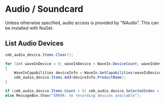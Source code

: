 # Audio / Soundcard
Unless otherwise specified, audio access is provided by "NAudio". This can be installed with NuGet.

## List Audio Devices

```cs
cmb_audio_device.Items.Clear();

for (int waveInDevice = 0; waveInDevice < WaveIn.DeviceCount; waveInDevice++)
{
    WaveInCapabilities deviceInfo = WaveIn.GetCapabilities(waveInDevice);
    cmb_audio_device.Items.Add(deviceInfo.ProductName);
}

if (cmb_audio_device.Items.Count > 0) cmb_audio_device.SelectedIndex = 0;
else MessageBox.Show("ERROR: no recording devices available");
```
